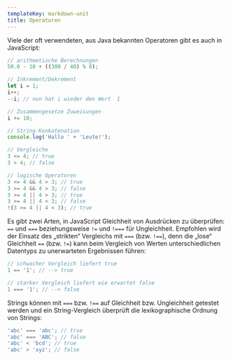 ```yaml
---
templateKey: markdown-unit
title: Operatoren
---
```


Viele der oft verwendeten, aus Java bekannten Operatoren gibt es auch in JavaScript:

```js
// arithmetische Berechnungen
50.0 - 10 + ((300 / 40) % 8);

// Inkrement/Dekrement
let i = 1;
i++;
--i; // nun hat i wieder den Wert  1

// Zusammengesetze Zuweisungen
i += 10;

// String-Konkatenation
console.log('Hallo ' + 'Leute!');

// Vergleiche
3 <= 4; // true
3 > 4; // false

// logische Operatoren
3 <= 4 && 4 > 3; // true
3 >= 4 && 4 > 3; // false
3 >= 4 || 4 > 3; // true
3 >= 4 || 4 < 3; // false
!(3 >= 4 || 4 < 3); // true
```

Es gibt zwei Arten, in JavaScript Gleichheit von Ausdrücken zu überprüfen: `==` und `===`
beziehungsweise `!=` und `!===` für Ungleichheit. Empfohlen wird der Einsatz des „strikten“
Vergleichs mit `===` (bzw. `!==`), denn die „lose“ Gleichheit `==` (bzw. `!=`) kann beim
Vergleich von Werten unterschiedlichen Datentyps zu unerwarteten Ergebnissen führen:

```js
// schwacher Vergleich liefert true
1 == '1'; // --> true

// starker Vergleich liefert wie erwartet false
1 === '1'; // --> false
```

Strings können mit `===` bzw. `!==` auf Gleichheit bzw. Ungleichheit getestet werden und
ein String-Vergleich überprüft die lexikographische Ordnung von Strings:

```js
'abc' === 'abc'; // true
'abc' === 'ABC'; // false
'abc' < 'bcd'; // true
'abc' > 'xyz'; // false
```
